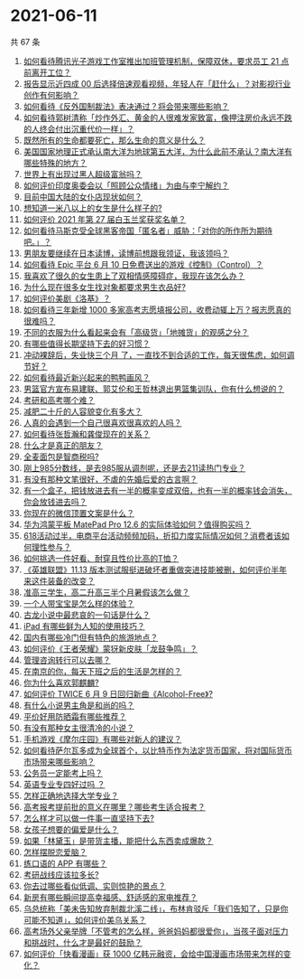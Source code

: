 # 2021-06-11

共 67 条

<!-- BEGIN -->
<!-- 最后更新时间 Fri Jun 11 2021 02:22:06 GMT+0800 (China Standard Time) -->

1. [如何看待腾讯光子游戏工作室推出加班管理机制，保障双休，要求员工 21
   点前离开工位？](https://www.zhihu.com/question/464150896)
2. [报告显示近四成 00
   后选择倍速观看视频，年轻人在「赶什么」？对影视行业创作有何影响？](https://www.zhihu.com/question/464019954)
3. [如何看待《反外国制裁法》表决通过？将会带来哪些影响？](https://www.zhihu.com/question/464277187)
4. [如何看待郭树清称「炒作外汇、黄金的人很难发家致富，像押注房价永远不跌的人终会付出沉重代价一样」？](https://www.zhihu.com/question/464243954)
5. [既然所有的生命都要死亡，那么生命的意义是什么？](https://www.zhihu.com/question/288017836)
6. [美国国家地理正式承认南大洋为地球第五大洋，为什么此前不承认？南大洋有哪些特殊的地方？](https://www.zhihu.com/question/464055142)
7. [世界上有出现过黑人超级富翁吗？](https://www.zhihu.com/question/316418280)
8. [如何评价印度奥委会以「照顾公众情绪」为由与李宁解约？](https://www.zhihu.com/question/464221165)
9. [目前中国大陆的女仆店现状如何？](https://www.zhihu.com/question/60687879)
10. [想知道一米八以上的女生是什么样子的?](https://www.zhihu.com/question/433141761)
11. [如何评价 2021 年第 27 届白玉兰奖获奖名单？](https://www.zhihu.com/question/464326311)
12. [如何看待马斯克受全球黑客帝国「匿名者」威胁：「对你的所作所为期待吧。」？](https://www.zhihu.com/question/463674631)
13. [男朋友要继续在日本读博，读博前想跟我领证，我该领吗？](https://www.zhihu.com/question/462494313)
14. [如何看待 Epic 平台 6 月 10
    日免费送出的游戏《控制》（Control）？](https://www.zhihu.com/question/464360791)
15. [我喜欢了很久的女生患上了双相情感障碍症，我现在该怎么办？](https://www.zhihu.com/question/400354421)
16. [为什么现在很多女生找对象都要求男生衣品好?](https://www.zhihu.com/question/462357177)
17. [如何评价美剧《洛基》？](https://www.zhihu.com/question/462557527)
18. [如何看待三年新增 1000
    多家高考志愿填报公司，收费动辄上万？报志愿真的很难吗？](https://www.zhihu.com/question/464228987)
19. [不同的衣服为什么看起来会有「高级货」「地摊货」的观感之分？](https://www.zhihu.com/question/68232440)
20. [有哪些值得长期坚持下去的好习惯？](https://www.zhihu.com/question/301793024)
21. [冲动裸辞后，失业快三个月
    了，一直找不到合适的工作，每天很焦虑，如何调节好？](https://www.zhihu.com/question/430896392)
22. [如何看待最近新兴起来的鸭鸭画风？](https://www.zhihu.com/question/463510531)
23. [男篮官方宣布易建联、郭艾伦和王哲林退出男篮集训队，你有什么想说的？](https://www.zhihu.com/question/464171039)
24. [考研和高考哪个难？](https://www.zhihu.com/question/440451177)
25. [减肥二十斤的人容貌变化有多大？](https://www.zhihu.com/question/339245837)
26. [人真的会遇到一个自己很喜欢很喜欢的人吗？](https://www.zhihu.com/question/463291945)
27. [如何看待张哲瀚和龚俊现在的关系？](https://www.zhihu.com/question/458226340)
28. [什么才是真正的朋友？](https://www.zhihu.com/question/24101927)
29. [全麦面包是智商税吗?](https://www.zhihu.com/question/416804902)
30. [刚上985分数线，是去985服从调剂呢，还是去211读热门专业？](https://www.zhihu.com/question/448604507)
31. [有没有那种文笔很好，不虐的先婚后爱的古言啊？](https://www.zhihu.com/question/417473311)
32. [有一个盒子，把钱放进去有一半的概率变成双倍，也有一半的概率钱会消失，你会放钱进去吗？](https://www.zhihu.com/question/463236177)
33. [你现在的微信顶置文案是什么？](https://www.zhihu.com/question/453486513)
34. [华为鸿蒙平板 MatePad Pro 12.6
    的实际体验如何？值得购买吗？](https://www.zhihu.com/question/464198645)
35. [618活动过半，电商平台活动频频加码，折扣力度实际情况如何？消费者该如何理性参与？](https://www.zhihu.com/question/464028524)
36. [如何挑选一件好看、耐穿且性价比高的T恤？](https://www.zhihu.com/question/404173699)
37. [《英雄联盟》11.13
    版本测试服挺进破坏者重做突进技能被删，如何评价半年来这件装备的改变？](https://www.zhihu.com/question/464089576)
38. [准高三学生，高二升高三半个月暑假该怎么做？](https://www.zhihu.com/question/328385434)
39. [一个人带宝宝是怎么样的体验？](https://www.zhihu.com/question/312960539)
40. [古龙小说中最悲哀的一句话是什么？](https://www.zhihu.com/question/463769393)
41. [iPad 有哪些鲜为人知的使用技巧？](https://www.zhihu.com/question/27682420)
42. [国内有哪些冷门但有特色的旅游地点？](https://www.zhihu.com/question/19855515)
43. [如何评价《王者荣耀》蒙犽新皮肤「龙鼓争鸣」？](https://www.zhihu.com/question/463843493)
44. [管理咨询转行可以去哪？](https://www.zhihu.com/question/21307422)
45. [在南京的你，每天下班之后的生活是怎样的？](https://www.zhihu.com/question/463893798)
46. [你为什么喜欢郭麒麟?](https://www.zhihu.com/question/377729124)
47. [如何评价 TWICE 6 月 9
    日回归新曲《Alcohol-Free》?](https://www.zhihu.com/question/464107220)
48. [有什么小说男主角是和尚的吗？](https://www.zhihu.com/question/62712314)
49. [平价好用防晒霜有哪些推荐？](https://www.zhihu.com/question/290829120)
50. [有没有那种女主很清冷的小说？](https://www.zhihu.com/question/365640922)
51. [手机游戏《摩尔庄园》有哪些对新人的建议？](https://www.zhihu.com/question/462564990)
52. [如何看待萨尔瓦多成为全球首个，以比特币作为法定货币国家，将对国际货币市场带来哪些影响？](https://www.zhihu.com/question/464147867)
53. [公务员一定能考上吗？](https://www.zhihu.com/question/463166599)
54. [英语专业专四好过吗 ？](https://www.zhihu.com/question/389176629)
55. [怎样正确地选择大学专业？](https://www.zhihu.com/question/56998038)
56. [高考报考提前批的意义在哪里？哪些考生适合报考？](https://www.zhihu.com/question/282698579)
57. [怎么样才可以做一件事一直坚持下去?](https://www.zhihu.com/question/462919209)
58. [女孩子想要的偏爱是什么？](https://www.zhihu.com/question/392000444)
59. [如果「林黛玉」是带货主播，能把什么东西卖成爆款？](https://www.zhihu.com/question/464064077)
60. [怎样摆脱恋爱脑？](https://www.zhihu.com/question/311298787)
61. [练口语的 APP 有哪些？](https://www.zhihu.com/question/25707926)
62. [考研战线应该拉多长?](https://www.zhihu.com/question/349634304)
63. [你去过哪些看似低调、实则惊艳的景点？](https://www.zhihu.com/question/459376793)
64. [新房有哪些瞬间提高幸福感、舒适感的家电推荐？](https://www.zhihu.com/question/438134229)
65. [乌总统称「美未告知放弃制裁北溪二线」，布林肯驳斥「我们告知了，只是你可能不知道」，如何评价美乌关系？](https://www.zhihu.com/question/464060123)
66. [高考场外父亲举牌「不管考的怎么样，爸爸妈妈都很爱你」，当孩子面对压力和挑战时，什么才是最好的鼓励？](https://www.zhihu.com/question/464058857)
67. [如何评价「快看漫画」获 1000
    亿韩元融资，会给中国漫画市场带来怎样的变化？](https://www.zhihu.com/question/464056519)

<!-- END -->
